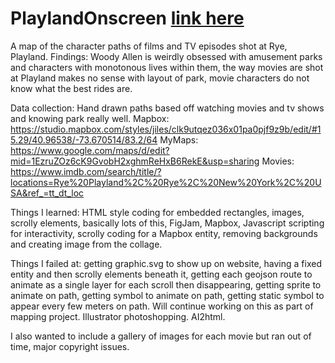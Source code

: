 # PlaylandOnscreen <a href = "https://winter-beard.github.io/PlaylandOnscreen/">link here</a>
A map of the character paths of films and TV episodes shot at Rye, Playland. 
Findings: Woody Allen is weirdly obsessed with amusement parks and characters with monotonous lives within them, the way movies are shot at Playland makes no sense with layout of park, movie characters do not know what the best rides are.

Data collection: Hand drawn paths based off watching movies and tv shows and knowing park really well. 
Mapbox: https://studio.mapbox.com/styles/jiles/clk9utqez036x01pa0pjf9z9b/edit/#15.29/40.96538/-73.670514/83.2/64
MyMaps: https://www.google.com/maps/d/edit?mid=1EzruZOz6cK9GvobH2xghmReHxB6RekE&usp=sharing
Movies:
https://www.imdb.com/search/title/?locations=Rye%20Playland%2C%20Rye%2C%20New%20York%2C%20USA&ref_=tt_dt_loc

Things I learned: HTML style coding for embedded rectangles, images, scrolly elements, basically lots of this, FigJam, Mapbox, Javascript scripting for interactivity, scrolly coding for a Mapbox entity, removing backgrounds and creating image from the collage. 

Things I failed at: getting graphic.svg to show up on website, having a fixed entity and then scrolly elements beneath it, getting each geojson route to animate as a single layer for each scroll then disappearing, getting sprite to animate on path, getting symbol to animate on path, getting static symbol to appear every few meters on path. Will continue working on this as part of mapping project. Illustrator photoshopping. AI2html.

I also wanted to include a gallery of images for each movie but ran out of time, major copyright issues. 




